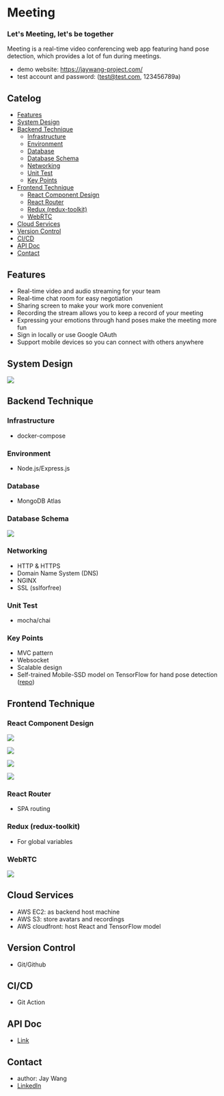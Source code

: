 # Meeting

### Let's Meeting, let's be together

Meeting is a real-time video conferencing web app featuring hand pose detection, which provides a lot of fun during meetings.

- demo website: https://jaywang-project.com/
- test account and password: (test@test.com, 123456789a)

## Catelog

- [Features](#Features)
- [System Design](#System-Design)
- [Backend Technique](#Backend-Technique)
  - [Infrastructure](#Infrastructure)
  - [Environment](#Environment)
  - [Database](#Database)
  - [Database Schema](#Database-Schema)
  - [Networking](#Networking)
  - [Unit Test](#Unit-Test)
  - [Key Points](#Key-Points)
- [Frontend Technique](#Frontend-Technique)
  - [React Component Design](#React-Component-Design)
  - [React Router](#React-Router)
  - [Redux (redux-toolkit)](<#Redux-(redux-toolkit)>)
  - [WebRTC](#WebRTC)
- [Cloud Services](#Cloud-Services)
- [Version Control](#Version-Control)
- [CI/CD](#CI/CD)
- [API Doc](#API-Doc)
- [Contact](#Contact)

## Features<a name="Features"></a>

- Real-time video and audio streaming for your team
- Real-time chat room for easy negotiation
- Sharing screen to make your work more convenient
- Recording the stream allows you to keep a record of your meeting
- Expressing your emotions through hand poses make the meeting more fun
- Sign in locally or use Google OAuth
- Support mobile devices so you can connect with others anywhere

## <a name="System-Design"></a>System Design

![](https://i.imgur.com/OQ31uLj.png)

## <a name="Backend-Technique"></a>Backend Technique

### <a name="Infrastructure"></a>Infrastructure

- docker-compose

### <a name="Environment"></a>Environment

- Node.js/Express.js

### <a name="Database"></a>Database

- MongoDB Atlas

### <a name="Database-Schema"></a>Database Schema

![](https://i.imgur.com/K0866Hh.png)

### <a name="Networking"></a>Networking

- HTTP & HTTPS
- Domain Name System (DNS)
- NGINX
- SSL (sslforfree)

### <a name="Unit-Test"></a>Unit Test

- mocha/chai

### <a name="Key-Points"></a>Key Points

- MVC pattern
- Websocket
- Scalable design
- Self-trained Mobile-SSD model on TensorFlow for hand pose detection ([repo](https://github.com/Yjaywang/hand-pose-detection-practice))

## <a name="Frontend-Technique"></a>Frontend Technique

### <a name="React-Component-Design"></a>React Component Design

![](https://i.imgur.com/TWwuBZR.png)

![](https://i.imgur.com/73K2W5s.png)

![](https://i.imgur.com/DrvBnpJ.png)

![](https://i.imgur.com/tBge0FZ.png)

### <a name="React-Router"></a>React Router

- SPA routing

### <a name="Redux-(redux-toolkit)"></a>Redux (redux-toolkit)

- For global variables

### <a name="WebRTC"></a>WebRTC

![](https://i.imgur.com/LkThJK3.png)

## <a name="Cloud-Services"></a>Cloud Services

- AWS EC2: as backend host machine
- AWS S3: store avatars and recordings
- AWS cloudfront: host React and TensorFlow model

## <a name="Version-Control"></a>Version Control

- Git/Github

## <a name="CI/CD"></a>CI/CD

- Git Action

## <a name="API-Doc"></a>API Doc

- [Link](https://app.swaggerhub.com/apis-docs/Yjaywang/Meeting/1.0.0#/user/userSignin)

## <a name="Contact"></a>Contact

- author: Jay Wang
- [LinkedIn](https://www.linkedin.com/in/%E8%A1%8D%E9%9C%96-%E7%8E%8B-51a934240/)
